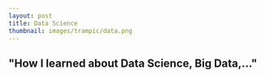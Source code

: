 ```yaml
---
layout: post
title: Data Science
thumbnail: images/trampic/data.png
---
```


## "How I learned about Data Science, Big Data,..."
